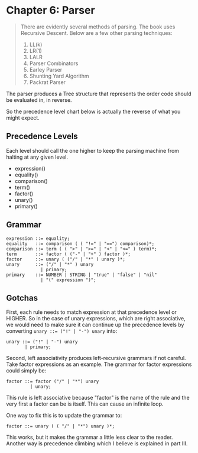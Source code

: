 
# Chapter 6: Parser
> There are evidently several methods of parsing. The book
> uses Recursive Descent. Below are a few other parsing
> techniques:
> 1. LL(k)
> 2. LR(1)
> 3. LALR
> 4. Parser Combinators
> 5. Earley Parser
> 6. Shunting Yard Algorithm
> 7. Packrat Parser

The parser produces a Tree structure that represents the order code 
should be evaluated in, in reverse.

So the precedence level chart below is actually the reverse of
what you might expect.
## Precedence Levels
Each level should call the one higher to keep the parsing machine
from halting at any given level.
- expression()
- equality()
- comparison()
- term()
- factor()
- unary()
- primary()
## Grammar
```
expression ::= equality;
equality   ::= comparison ( ( "!=" | "==") comparison)*;
comparison ::= term ( ( ">" | ">=" | "<" | "<=" ) term)*;
term       ::= factor ( ("-" | "+" ) factor )*;
factor     ::= unary ( ("/" | "*" ) unary )*;
unary      ::= ("/" | "*" ) unary
             | primary;
primary    ::= NUMBER | STRING | "true" | "false" | "nil"
             | "(" expression ")";
```
## Gotchas
First, each rule needs to match expression at that precedence level or HIGHER.
So in the case of unary expressions, which are right associative, 
we would need to make sure it can continue up the precedence levels
by converting `unary ::= ("!" | "-") unary` into:
```bnf
unary ::= ("!" | "-") unary
       | primary;
```

Second, left associativity produces left-recursive grammars if not careful.
Take factor expressions as an example. The grammar for factor
expressions could simply be:
```bnf
factor ::= factor ("/" | "*") unary
         | unary;
```
This rule is left associative because "factor" is the name of the
rule and the very first a factor can be is itself. This can cause
an infinite loop.

One way to fix this is to update the grammar to:
```bnf
factor ::= unary ( ( "/" | "*") unary )*;
```

This works, but it makes the grammar a little less clear to the
reader. Another way is precedence climbing which I believe is explained
in part III.



